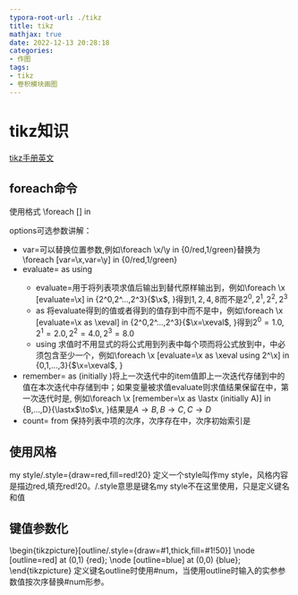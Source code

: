 ```yaml
---
typora-root-url: ./tikz
title: tikz
mathjax: true
date: 2022-12-13 20:28:18
categories:
- 作图
tags:
- tikz
- 卷积模块画图
---
```


# tikz知识

[tikz手册英文](https://tikz.dev/pgffor)

## foreach命令
使用格式
\foreach <variables> [<options>] in <list> <commands>

options可选参数讲解：
- var=<variable>可以替换位置参数<variables>,例如\foreach \x/\y in {0/red,1/green}替换为\foreach [var=\x,var=\y] in {0/red,1/green}
- evaluate=<variable> as <macro> using <formula>
	- evaluate=<variable>用于将列表项求值后输出到<variable>替代原样输出到<variable>，例如\foreach \x [evaluate=\x] in {2^0,2^...,2^3}{\$\x\$, }得到$1,2,4,8$而不是$2^0,2^1,2^2,2^3$
	- as <macro>将evaluate得到的值或者<formula>得到的值存到<macro>中而不是<variable>中，例如\foreach \x [evaluate=\x as \xeval] in {2^0,2^...,2^3}{\$\x=\xeval\$, }得到$2^0=1.0,2^1=2.0,2^2=4.0,2^3=8.0$
	- using <formula>求值时不用显式的将公式用到列表中每个项而将公式放到<formula>中，<formula>中必须包含至少一个<variable>，例如\foreach \x [evaluate=\x as \xeval using 2^\x] in {0,1,...,3}{\$\x=\xeval\$, }
- remember=<variable> as <macro> (initially <value>)将上一次迭代中的item值即上一次迭代存储到<variable>中的值在本次迭代中存储到<macro>中；如果变量被求值evaluate则求值结果保留在<macro>中，第一次迭代时<macro>是<value>, 例如\foreach \x [remember=\x as \lastx (initially A)] in {B,...,D}{\lastx\$\to\$\x, }结果是$A\to B,B\to C,C\to D$
- count=<macro> from <value>保持列表中项的次序，次序存在<macro>中，次序初始索引是<value>

## 使用风格
my style/.style={draw=red,fill=red!20}
定义一个style叫作my style，风格内容是描边red,填充red!20。/.style意思是键名my style不在这里使用，只是定义键名和值
## 键值参数化
\begin{tikzpicture}[outline/.style={draw=#1,thick,fill=#1!50}]
  \node [outline=red]  at (0,1) {red};
  \node [outline=blue] at (0,0) {blue};
\end{tikzpicture}
定义键名outline时使用#num，当使用outline时输入的实参参数值按次序替换#num形参。

